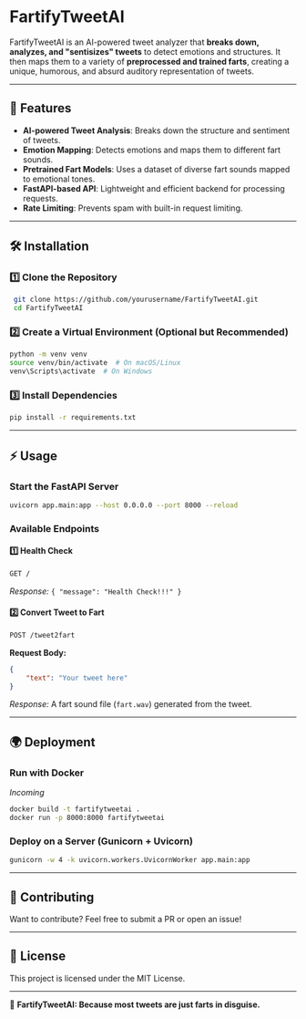 # FartifyTweetAI

FartifyTweetAI is an AI-powered tweet analyzer that **breaks down, analyzes, and "sentisizes" tweets** to detect emotions and structures. It then maps them to a variety of **preprocessed and trained farts**, creating a unique, humorous, and absurd auditory representation of tweets.

---

## 🚀 Features
- **AI-powered Tweet Analysis**: Breaks down the structure and sentiment of tweets.
- **Emotion Mapping**: Detects emotions and maps them to different fart sounds.
- **Pretrained Fart Models**: Uses a dataset of diverse fart sounds mapped to emotional tones.
- **FastAPI-based API**: Lightweight and efficient backend for processing requests.
- **Rate Limiting**: Prevents spam with built-in request limiting.

---

## 🛠️ Installation

### **1️⃣ Clone the Repository**
```sh
 git clone https://github.com/yourusername/FartifyTweetAI.git
 cd FartifyTweetAI
```

### **2️⃣ Create a Virtual Environment (Optional but Recommended)**
```sh
python -m venv venv
source venv/bin/activate  # On macOS/Linux
venv\Scripts\activate  # On Windows
```

### **3️⃣ Install Dependencies**
```sh
pip install -r requirements.txt
```

---

## ⚡ Usage

### **Start the FastAPI Server**
```sh
uvicorn app.main:app --host 0.0.0.0 --port 8000 --reload
```

### **Available Endpoints**
#### **1️⃣ Health Check**
```sh
GET /
```
_Response:_ `{ "message": "Health Check!!!" }`

#### **2️⃣ Convert Tweet to Fart**
```sh
POST /tweet2fart
```
**Request Body:**
```json
{
    "text": "Your tweet here"
}
```
_Response:_ A fart sound file (`fart.wav`) generated from the tweet.

---

## 🌍 Deployment
### **Run with Docker**
_Incoming_
```sh
docker build -t fartifytweetai .
docker run -p 8000:8000 fartifytweetai
```

### **Deploy on a Server (Gunicorn + Uvicorn)**
```sh
gunicorn -w 4 -k uvicorn.workers.UvicornWorker app.main:app
```

---

## 🎉 Contributing
Want to contribute? Feel free to submit a PR or open an issue!

---

## 📜 License
This project is licensed under the MIT License.

---

🚀 **FartifyTweetAI: Because most tweets are just farts in disguise.**

